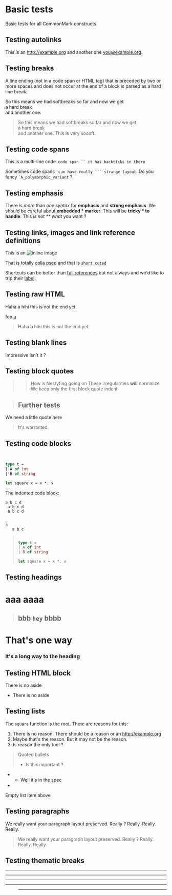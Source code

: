 Basic tests
===========

Basic tests for all CommonMark constructs.

## Testing autolinks 

This is an <http://example.org> and another one <you@example.org>.


## Testing breaks 

A line ending (not in a code span or HTML tag) that is preceded by two 
   or more spaces and does not occur at the end of a block is parsed as a
 hard line break.

So this means we had softbreaks so far and now we get  \
  a hard break     
 and another one.

> So this means we had softbreaks so far and now we get  \
>   a hard break     
>     and another one.
> This is very soooft.

## Testing code spans 

This is a multi-line code`
    code span `` it has backticks
  in there`

Sometimes code spans `` `can have
   really ```
 strange
      layout ``. Do you fancy `` `A_polymorphic_variant `` ? 


## Testing emphasis

There is _more_ than *one syntax* for __emphasis__ and **strong
emphasis**.  We should be careful about **embedded * marker**. This
will be **tricky * to handle**. This *is not ** what* you want ?


## Testing links, images and link reference definitions

This is an ![inline image](
  /heyho    (The
    multine title))

  That is totally [colla    psed][] and 
    that is [`short cuted`]

Shortcuts can be better than [full references][`short 
cuted`] but not
     always and we'd like to trip their [label][`short    cuted`].

> [colla psed]: /hohoho "And again these 
>   multi
>     line titles"

 [`short cuted`]:    /veryshort   "But very
    important"
  

## Testing raw HTML

Haha <a>a</a><b2
               data="foo" > hihi this is not the end yet.

foo <a href="\*" />u</a>

>  Haha <a>a</a><b2
>               data="foo" > hihi this is not the end yet.

## Testing blank lines

    
     
Impressive isn't it ?

## Testing block quotes 


  >   > How is 
> > Nestyfing going on 
  >> These irregularities **will** normalize
> We keep only the first block quote indent 

>  ## Further tests #######  

  We need a little quote here
>  It's warranted.


## Testing code blocks

``` layout after info is not kept       
```

 ``` ocaml module M 

type t = 
| A of int
| B of string

let square x = x *. x
 ````   

The indented code block: 

    a b c d 
     a b c d
     a b c d
      

    a
       a b c


> ``` ocaml module M
> 
> type t = 
> | A of int
> | B of string
> 
> let square x = x *. x
> ````   


## Testing headings 

aaa
aaaa
========

> bbb `hey`
> bbbb
> --------

  # That's one way     
  
   ### It's a long way to the heading   

## Testing HTML block 

<aside>
<p>There is no aside</p>
</aside>

* <aside>
  <p>There is no aside</p>
  </aside>

## Testing lists 

The `square` function is the root. There are reasons for this:

 1. There is no reason. There should be a reason or an <http://example.org> 
2. Maybe that's the reason. But it may not be the reason. 
 3. Is reason the only tool ? 

> Quoted bullets
> * Is this important ? 
* * Well it's in the spec
*
Empty list item above

## Testing paragraphs 

   We really want your paragraph layout preserved. 
        Really ? 
      Really.
    Really.
Really.		


>   We really want your paragraph layout preserved. 
>        Really ? 
>      Really.
>    Really.
> Really.		
 


## Testing thematic breaks

 ***
  ---
   ___

_ _ _ _ _ 

>  *******
